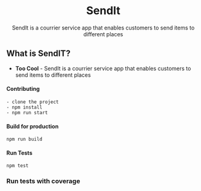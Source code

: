 <p align="center">
  <h1 align="center">SendIt</h1>
  <p align="center">SendIt is a courrier service app that enables customers to send items to different places</p>
</p>


## What is SendIT?

- **Too Cool** - SendIt is a courrier service app that enables customers to send items to different places

#### Contributing
```
- clone the project
- npm install
- npm run start
```
#### Build for production

```
npm run build
```
#### Run Tests
`
npm test
`

### Run tests with coverage

``` npm test -- --coverage
```
